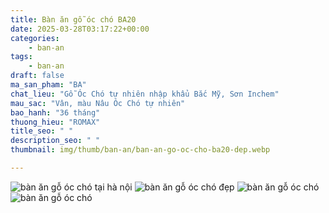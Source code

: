 ```yaml
---
title: Bàn ăn gỗ óc chó BA20
date: 2025-03-28T03:17:22+00:00
categories:
    - ban-an
tags:
    - ban-an
draft: false
ma_san_pham: "BA"
chat_lieu: "Gỗ Óc Chó tự nhiên nhập khẩu Bắc Mỹ, Sơn Inchem"
mau_sac: "Vân, màu Nâu Óc Chó tự nhiên"
bao_hanh: "36 tháng"
thuong_hieu: "ROMAX"
title_seo: " "
description_seo: " "
thumbnail: img/thumb/ban-an/ban-an-go-oc-cho-ba20-dep.webp

---
```

![bàn ăn gỗ óc chó tại hà nội](/img/ban-an/ba20/ban-an-go-oc-cho-ba20-1.webp)
![bàn ăn gỗ óc chó đẹp](/img/ban-an/ba20/ban-an-go-oc-cho-ba20-2.webp)
![bàn ăn gỗ óc chó](/img/ban-an/ba20/ban-an-go-oc-cho-ba20-3.webp)
![bàn ăn gỗ óc chó](/img/ban-an/ba20/ban-an-go-oc-cho-ba20-4.webp)